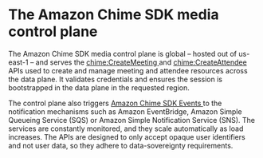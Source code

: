 # The Amazon Chime SDK media control plane<a name="media-control-plane"></a>

The Amazon Chime SDK media control plane is global – hosted out of us\-east\-1 – and serves the [ chime:CreateMeeting ](https://docs.aws.amazon.com/chime-sdk/latest/APIReference/API_CreateMeeting.html) and [ chime:CreateAttendee ](https://docs.aws.amazon.com/chime-sdk/latest/APIReference/API_CreateAttendee.html) APIs used to create and manage meeting and attendee resources across the data plane\. It validates credentials and ensures the session is bootstrapped in the data plane in the requested region\.

The control plane also triggers [ Amazon Chime SDK Events ](https://docs.aws.amazon.com/chime-sdk/latest/ag/automating-chime-with-cloudwatch-events.html) to the notification mechanisms such as Amazon EventBridge, Amazon Simple Queueing Service \(SQS\) or Amazon Simple Notification Service \(SNS\)\. The services are constantly monitored, and they scale automatically as load increases\. The APIs are designed to only accept opaque user identifiers and not user data, so they adhere to data\-sovereignty requirements\.